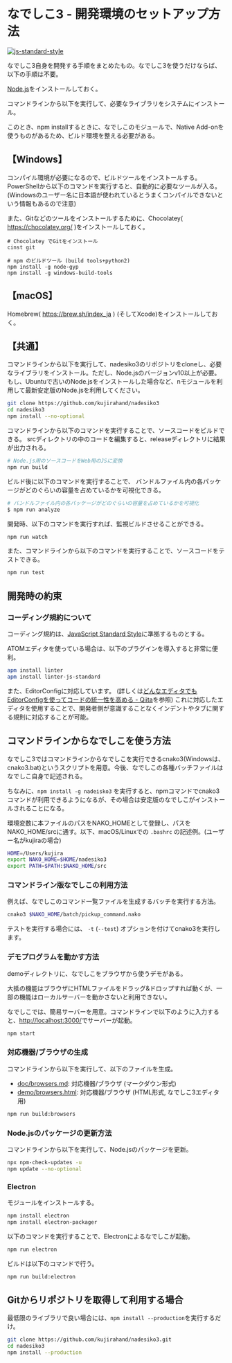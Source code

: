 # なでしこ3 - 開発環境のセットアップ方法

[![js-standard-style](https://cdn.rawgit.com/feross/standard/master/badge.svg)](https://standardjs.com/)

なでしこ3自身を開発する手順をまとめたもの。なでしこ3を使うだけならば、以下の手順は不要。

[Node.js](https://nodejs.org/ja/)をインストールしておく。

コマンドラインから以下を実行して、必要なライブラリをシステムにインストール。

このとき、npm installするときに、なでしこのモジュールで、Native Add-onを使うものがあるため、ビルド環境を整える必要がある。

## 【Windows】

コンパイル環境が必要になるので、ビルドツールをインストールする。PowerShellから以下のコマンドを実行すると、自動的に必要なツールが入る。(Windowsのユーザー名に日本語が使われているとうまくコンパイルできないという情報もあるので注意)

また、Gitなどのツールをインストールするために、Chocolatey( <https://chocolatey.org/> )をインストールしておく。

```bach
# Chocolatey でGitをインストール
cinst git

# npm のビルドツール (build tools+python2)
npm install -g node-gyp
npm install -g windows-build-tools
```

## 【macOS】

Homebrew( <https://brew.sh/index_ja> ) (そしてXcode)をインストールしておく。

## 【共通】

コマンドラインから以下を実行して、nadesiko3のリポジトリをcloneし、必要なライブラリをインストール。ただし、Node.jsのバージョンv10以上が必要。もし、Ubuntuで古いのNode.jsをインストールした場合など、nモジュールを利用して最新安定版のNode.jsを利用してください。

```bash
git clone https://github.com/kujirahand/nadesiko3
cd nadesiko3
npm install --no-optional
```

コマンドラインから以下のコマンドを実行することで、ソースコードをビルドできる。
srcディレクトリの中のコードを編集すると、releaseディレクトリに結果が出力される。

```bash
# Node.js用のソースコードをWeb用のJSに変換
npm run build
```

ビルド後に以下のコマンドを実行することで、 バンドルファイル内の各パッケージがどのぐらいの容量を占めているかを可視化できる。

```bash
# バンドルファイル内の各パッケージがどのぐらいの容量を占めているかを可視化
$ npm run analyze
```

開発時、以下のコマンドを実行すれば、監視ビルドさせることができる。

```bash
npm run watch
```

また、コマンドラインから以下のコマンドを実行することで、ソースコードをテストできる。

```bash
npm run test
```

## 開発時の約束

### コーディング規約について

コーディング規約は、[JavaScript Standard Style](https://standardjs.com/)に準拠するものとする。

ATOMエディタを使っている場合は、以下のプラグインを導入すると非常に便利。

```bash
apm install linter
apm install linter-js-standard
```

また、EditorConfigに対応しています。
(詳しくは[どんなエディタでもEditorConfigを使ってコードの統一性を高める - Qiita](https://qiita.com/naru0504/items/82f09881abaf3f4dc171)を参照)
これに対応したエディタを使用することで、開発者側が意識することなくインデントやタブに関する規則に対応することが可能。

## コマンドラインからなでしこを使う方法

なでしこ3ではコマンドラインからなでしこを実行できるcnako3(Windowsは、cnako3.bat)というスクリプトを用意。今後、なでしこの各種バッチファイルはなでしこ自身で記述される。

ちなみに、`npm install -g nadeisko3` を実行すると、npmコマンドでcnako3コマンドが利用できるようになるが、その場合は安定版のなでしこがインストールされることになる。

環境変数に本ファイルのパスをNAKO_HOMEとして登録し、パスをNAKO_HOME/srcに通す。以下、macOS/Linuxでの `.bashrc` の記述例。(ユーザー名がkujiraの場合)

```bash
HOME=/Users/kujira
export NAKO_HOME=$HOME/nadesiko3
export PATH=$PATH:$NAKO_HOME/src
```

### コマンドライン版なでしこの利用方法

例えば、なでしこのコマンド一覧ファイルを生成するバッチを実行する方法。

```bash
cnako3 $NAKO_HOME/batch/pickup_command.nako
```

テストを実行する場合には、 `-t` (`--test`) オプションを付けてcnako3を実行します。

### デモプログラムを動かす方法

demoディレクトリに、なでしこをブラウザから使うデモがある。

大抵の機能はブラウザにHTMLファイルをドラッグ&ドロップすれば動くが、一部の機能はローカルサーバーを動かさないと利用できない。

なでしこでは、簡易サーバーを用意。コマンドラインで以下のように入力すると、[http://localhost:3000/](http://localhost:3000/)でサーバーが起動。

```bash
npm start
```

### 対応機器/ブラウザの生成

コマンドラインから以下を実行して、以下のファイルを生成。

* [doc/browsers.md](browsers.md): 対応機器/ブラウザ (マークダウン形式)
* [demo/browsers.html](../demo/browsers.html): 対応機器/ブラウザ (HTML形式, なでしこ3エディタ用)

```bash
npm run build:browsers
```

### Node.jsのパッケージの更新方法

コマンドラインから以下を実行して、Node.jsのパッケージを更新。

```bash
npx npm-check-updates -u
npm update --no-optional
```

### Electron

モジュールをインストールする。

```bash
npm install electron
npm install electron-packager
```

以下のコマンドを実行することで、Electronによるなでしこが起動。

```bash
npm run electron
```

ビルドは以下のコマンドで行う。

```bash
npm run build:electron
```

## Gitからリポジトリを取得して利用する場合

最低限のライブラリで良い場合には、``npm install --production``を実行するだけ。

```bash
git clone https://github.com/kujirahand/nadesiko3.git
cd nadesiko3
npm install --production
```

